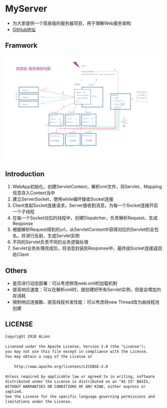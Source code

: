 # MyServer
- 为大家提供一个简易版的服务器项目，用于理解Web服务架构
- [GitHub地址](https://github.com/AlionSSS/MyServer)

## Framwork
![架构图](./images/Server_Framework.png)

## Introduction
1. WebApp初始化，创建ServletContext，解析xml文件，将Servlet、Mapping信息存入Context当中
2. 建立ServerSocket，使用while循环接收Socket连接
3. Client发起Socket连接请求，Server接收到消息，为每一个Socket连接开启一个子线程
4. 在每一个Socket对应的线程中，创建Dispatcher，负责解析Request、生成Response
5. 根据解析Request得到的url，从ServletContext中获得对应的Servlet的全包名，并进行反射，生成Servlet实例
6. 不同的Servlet负责不同的业务逻辑处理
7. Servlet业务处理完成后，将消息封装到Response中，最终由Socket连接返回给Client

## Others
- 是否进行动态部署：可以考虑修改web.xml的加载机制
- 提高响应速度：可以在解析xml时，就创建好所有Servlet实例，但是会增加内存消耗
- 限制响应连接数、提高线程并发性能：可以考虑将new Thread改为由线程池创建

## LICENSE
```
Copyright 2018 ALion

Licensed under the Apache License, Version 2.0 (the "License");
you may not use this file except in compliance with the License.
You may obtain a copy of the License at

	http://www.apache.org/licenses/LICENSE-2.0

Unless required by applicable law or agreed to in writing, software
distributed under the License is distributed on an "AS IS" BASIS,
WITHOUT WARRANTIES OR CONDITIONS OF ANY KIND, either express or implied.
See the License for the specific language governing permissions and
limitations under the License.
```
